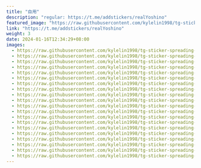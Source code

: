```yaml
---
title: "自用"
description: "regular: https://t.me/addstickers/realYoshino"
featured_image: "https://raw.githubusercontent.com/kylelin1998/tg-sticker-spreading-worldwide-images/main/img/ec350674-111d-428e-843a-7e5a68e294cf.jpg"
link: "https://t.me/addstickers/realYoshino"
weight: 3
date: 2024-01-16T12:34:29+08:00
images:
  - https://raw.githubusercontent.com/kylelin1998/tg-sticker-spreading-worldwide-images/main/img/ec350674-111d-428e-843a-7e5a68e294cf.jpg
  - https://raw.githubusercontent.com/kylelin1998/tg-sticker-spreading-worldwide-images/main/img/23a18dc4-04f6-43ca-b991-5f4c52a8817a.jpg
  - https://raw.githubusercontent.com/kylelin1998/tg-sticker-spreading-worldwide-images/main/img/378749db-86b6-4ba7-95f7-4885c9001e82.jpg
  - https://raw.githubusercontent.com/kylelin1998/tg-sticker-spreading-worldwide-images/main/img/61bb7f3d-2c4c-4647-8482-1131747cc591.jpg
  - https://raw.githubusercontent.com/kylelin1998/tg-sticker-spreading-worldwide-images/main/img/f5491416-d454-4208-875d-e462b1fedcc0.jpg
  - https://raw.githubusercontent.com/kylelin1998/tg-sticker-spreading-worldwide-images/main/img/c879f19d-5b58-417e-a84a-833a1366d987.jpg
  - https://raw.githubusercontent.com/kylelin1998/tg-sticker-spreading-worldwide-images/main/img/dbf34004-a5c3-4dda-92b0-cc6ce2a8b86e.jpg
  - https://raw.githubusercontent.com/kylelin1998/tg-sticker-spreading-worldwide-images/main/img/f5aee8b4-a494-4a7e-93d8-f10513463f1c.jpg
  - https://raw.githubusercontent.com/kylelin1998/tg-sticker-spreading-worldwide-images/main/img/0ade90a8-a66a-4012-a86c-4761b9f6abb7.jpg
  - https://raw.githubusercontent.com/kylelin1998/tg-sticker-spreading-worldwide-images/main/img/0f8daac9-03d5-4be7-b7fe-691580025e0c.jpg
  - https://raw.githubusercontent.com/kylelin1998/tg-sticker-spreading-worldwide-images/main/img/60e5ca3b-fcd3-4aaf-b498-f7f78dbbf722.jpg
  - https://raw.githubusercontent.com/kylelin1998/tg-sticker-spreading-worldwide-images/main/img/71e25737-ebb3-4362-8e77-7d4daf90412f.jpg
  - https://raw.githubusercontent.com/kylelin1998/tg-sticker-spreading-worldwide-images/main/img/0f05fced-005d-4acd-ae23-585744387c30.jpg
  - https://raw.githubusercontent.com/kylelin1998/tg-sticker-spreading-worldwide-images/main/img/643595b4-a647-444b-a84d-a4218ac49d36.jpg
  - https://raw.githubusercontent.com/kylelin1998/tg-sticker-spreading-worldwide-images/main/img/da8407c0-1580-4ed4-b9b0-6b8ffa9c7f6d.jpg
  - https://raw.githubusercontent.com/kylelin1998/tg-sticker-spreading-worldwide-images/main/img/8fe1976b-d5f8-4ee6-b340-10676408bc6c.jpg
  - https://raw.githubusercontent.com/kylelin1998/tg-sticker-spreading-worldwide-images/main/img/68ee07f4-1c1e-4ae4-bb05-75da0d423098.jpg
  - https://raw.githubusercontent.com/kylelin1998/tg-sticker-spreading-worldwide-images/main/img/f7b8a9ad-ce39-458c-87d0-a157338faa8d.jpg
  - https://raw.githubusercontent.com/kylelin1998/tg-sticker-spreading-worldwide-images/main/img/cbdf789b-d243-4f25-86b7-bc00b89824e8.jpg
  - https://raw.githubusercontent.com/kylelin1998/tg-sticker-spreading-worldwide-images/main/img/5da34703-a8f3-41ba-a6f0-c3b0ec06af72.jpg
---
```

